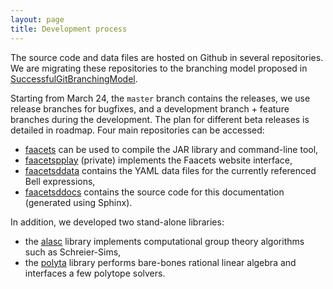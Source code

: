 ```yaml
---
layout: page
title: Development process
---
```


The source code and data files are hosted on Github in several
repositories. We are migrating these repositories to the branching model
proposed in
[SuccessfulGitBranchingModel](http://nvie.com/posts/a-successful-git-branching-model/).

Starting from March 24, the `master` branch contains the releases, we
use release branches for bugfixes, and a development branch + feature
branches during the development. The plan for different beta releases is
detailed in roadmap. Four main repositories can be accessed:

-   [faacets](https://github.com/denisrosset/faacets) can be used to
    compile the JAR library and command-line tool,
-   [faacetspplay](https://github.com/denisrosset/faacets-play)
    (private) implements the Faacets website interface,
-   [faacetsddata](https://github.com/denisrosset/faacets-data) contains
    the YAML data files for the currently referenced Bell expressions,
-   [faacetsddocs](https://github.com/denisrosset/faacets-docs) contains
    the source code for this documentation (generated using Sphinx).

In addition, we developed two stand-alone libraries:

-   the [alasc](https://github.com/denisrosset/alasc) library implements
    computational group theory algorithms such as Schreier-Sims,
-   the [polyta](https://github.com/denisrosset/polyta) library performs
    bare-bones rational linear algebra and interfaces a few polytope
    solvers.

